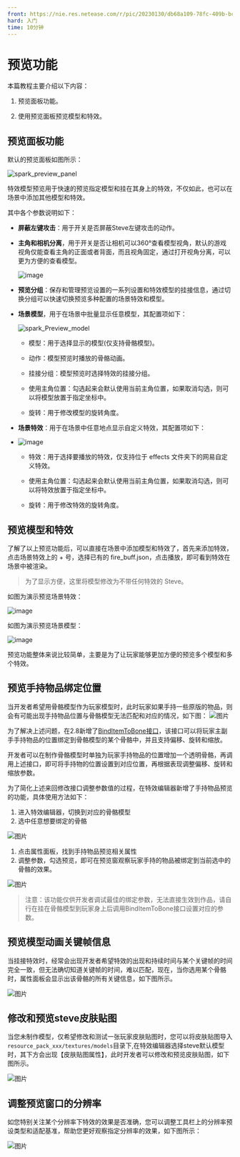```yaml
---
front: https://nie.res.netease.com/r/pic/20230130/db68a109-78fc-409b-bce1-de52abd118fe.png
hard: 入门
time: 10分钟
---
```


# 预览功能

本篇教程主要介绍以下内容：

1. 预览面板功能。

2. 使用预览面板预览模型和特效。

## 预览面板功能

默认的预览面板如图所示：

![spark_preview_panel](./images/preview_panel.png)

特效模型预览用于快速的预览指定模型和挂在其身上的特效，不仅如此，也可以在场景中添加其他模型和特效。

其中各个参数说明如下：
- **屏蔽左键攻击**：用于开关是否屏蔽Steve左键攻击的动作。
- **主角和相机分离**，用于开关是否让相机可以360°查看模型视角，默认的游戏视角仅能查看主角的正面或者背面，而且视角固定，通过打开视角分离，可以更为方便的查看模型。

    ![image](./images/create_binding07.gif)

- **预览分组**：保存和管理预览设置的一系列设置和特效模型的挂接信息，通过切换分组可以快速切换预览多种配置的场景特效和模型。

- **场景模型**，用于在场景中批量显示任意模型，其配置项如下：

    ![spark_Preview_model](./images/preview_other_model.png)

  - 模型：用于选择显示的模型(仅支持骨骼模型)。

  - 动作：模型预览时播放的骨骼动画。

  - 挂接分组：模型预览时选择特效的挂接分组。

  - 使用主角位置：勾选起来会默认使用当前主角位置，如果取消勾选，则可以将模型放置于指定坐标中。

  - 旋转：用于修改模型的旋转角度。

- **场景特效**：用于在场景中任意地点显示自定义特效，其配置项如下：
- 
  ![image](./images/preview_other_effect.png)
  - 特效：用于选择要播放的特效，仅支持位于 effects 文件夹下的网易自定义特效。

  - 使用主角位置：勾选起来会默认使用当前主角位置，如果取消勾选，则可以将特效放置于指定坐标中。

  - 旋转：用于修改特效的旋转角度。

## 预览模型和特效

了解了以上预览功能后，可以直接在场景中添加模型和特效了，首先来添加特效，点击场景特效上的 + 号，选择已有的 fire_buff.json，点击播放，即可看到特效在场景中被渲染。

> 为了显示方便，这里将模型修改为不带任何特效的 Steve。

如图为演示预览场景特效：

![image](./images/demo_preview_effect.png)

如图为演示预览场景模型：

![image](./images/demo_preview_model.gif)

预览功能整体来说比较简单，主要是为了让玩家能够更加方便的预览多个模型和多个特效。
## 预览手持物品绑定位置
当开发者希望用骨骼模型作为玩家模型时，此时玩家如果手持一些原版的物品，则会有可能出现手持物品位置与骨骼模型无法匹配和对应的情况，如下图：
![图片](./images/V29boneitem.gif)


为了解决上述问题，在2.8新增了<a href="../../../mcdocs/1-ModAPI/接口/模型.html#binditemtobone" rel="noopenner">BindItemToBone接口</a>，该接口可以将玩家主副手手持物品的位置绑定到骨骼模型的某个骨骼中，并且支持偏移、旋转和缩放。


开发者可以在制作骨骼模型时单独为玩家手持物品的位置增加一个透明骨骼，再调用上述接口，即可将手持物的位置设置到对应位置，再根据表现调整偏移、旋转和缩放参数。


为了简化上述来回修改接口调整参数值的过程，在特效编辑器新增了手持物品预览的功能，具体使用方法如下：

1. 进入特效编辑器，切换到对应的骨骼模型
2. 选中任意想要绑定的骨骼


![图片](./images/V29finemodel.png)

1. 点击属性面板，找到手持物品预览相关属性
2. 调整参数，勾选预览，即可在预览窗观察玩家手持的物品被绑定到当前选中的骨骼的效果。


![图片](./images/V29editmodel.png)



> 注意：该功能仅供开发者调试最佳的绑定参数，无法直接生效到作品，请自行在挂在骨骼模型到玩家身上后调用BindItemToBone接口设置对应的参数。


## 预览模型动画关键帧信息
当挂接特效时，经常会出现开发者希望特效的出现和持续时间与某个关键帧的时间完全一致，但无法确切知道关键帧的时间，难以匹配，现在，当你选用某个骨骼时，属性面板会显示出该骨骼的所有关键信息，如下图所示。

![图片](./images/showkeyframe.png)


## 修改和预览steve皮肤贴图

当您未制作模型，仅希望修改和测试一张玩家皮肤贴图时，您可以将皮肤贴图导入`resource_pack_xxx/textures/models`目录下,在特效编辑器选择steve默认模型时，其下方会出现【皮肤贴图属性】，此时开发者可以修改和预览皮肤贴图，如下图所示。



![图片](./images/stevepng.png)


## 调整预览窗口的分辨率
如您特别关注某个分辨率下特效的效果是否准确，您可以调整工具栏上的分辨率预设类型和适配基准，帮助您更好观察指定分辨率的效果，如下图所示：


![图片](./images/editscreensize.png)
